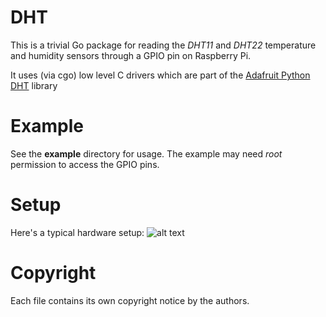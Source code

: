 # DHT
This is a trivial Go package for reading the _DHT11_ and _DHT22_
temperature and humidity sensors through a GPIO pin on Raspberry Pi.

It uses (via cgo) low level C drivers which are part of the
[Adafruit Python DHT](https://github.com/adafruit/Adafruit_Python_DHT)
library

# Example

See the **example** directory for usage.  The example may need *root*
permission to access the GPIO pins.

# Setup

Here's a typical hardware setup:
![alt text](https://drive.google.com/open?id=0B0sQhgOyZZBsWGdDdkdpY2xPNUE)

# Copyright

Each file contains its own copyright notice by the authors.



